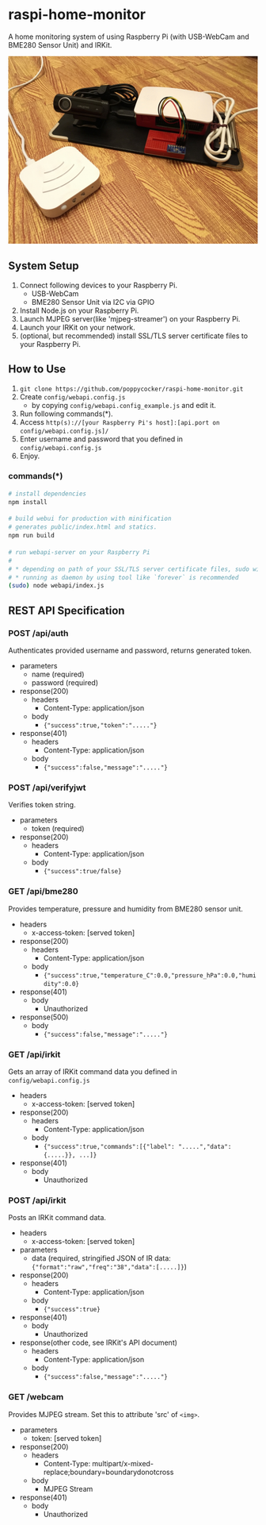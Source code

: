 # raspi-home-monitor

A home monitoring system of using Raspberry Pi (with USB-WebCam and BME280 Sensor Unit) and IRKit.

![system composition example](https://github.com/poppycocker/raspi-home-monitor/blob/master/system_composition_example.jpg)

## System Setup

1. Connect following devices to your Raspberry Pi.
    * USB-WebCam
    * BME280 Sensor Unit via I2C via GPIO
2. Install Node.js on your Raspberry Pi.
3. Launch MJPEG server(like 'mjpeg-streamer') on your Raspberry Pi.
4. Launch your IRKit on your network.
5. (optional, but recommended) install SSL/TLS server certificate files to your Raspberry Pi.

## How to Use
1. `git clone https://github.com/poppycocker/raspi-home-monitor.git`
2. Create `config/webapi.config.js`
    * by copying `config/webapi.config_example.js` and edit it.
3. Run following commands(*).
4. Access `http(s)://[your Raspberry Pi's host]:[api.port on config/webapi.config.js]/`
5. Enter username and password that you defined in `config/webapi.config.js`
6. Enjoy.

### commands(*)

``` bash
# install dependencies
npm install

# build webui for production with minification
# generates public/index.html and statics.
npm run build

# run webapi-server on your Raspberry Pi
# 
# * depending on path of your SSL/TLS server certificate files, sudo will be required if `https.use: true` is set on config/webapi.config.js
# * running as daemon by using tool like `forever` is recommended
(sudo) node webapi/index.js
```

## REST API Specification

### POST /api/auth

Authenticates provided username and password, returns generated token.

- parameters
    + name (required)
    + password (required)
- response(200)
    + headers
        * Content-Type: application/json
    + body
        * `{"success":true,"token":"....."}` 
- response(401)
    + headers
        * Content-Type: application/json
    + body
        * `{"success":false,"message":"....."}`

### POST /api/verifyjwt

Verifies token string.

- parameters
    + token (required)
- response(200)
    + headers
        * Content-Type: application/json
    + body
        * `{"success":true/false}`

### GET /api/bme280

Provides temperature, pressure and humidity from BME280 sensor unit.

- headers
    + x-access-token: [served token]
- response(200)
    + headers
        * Content-Type: application/json
    + body
        * `{"success":true,"temperature_C":0.0,"pressure_hPa":0.0,"humidity":0.0}` 
- response(401)
    + body
        * Unauthorized
- response(500)
    + body
        * `{"success":false,"message":"....."}` 

### GET /api/irkit

Gets an array of IRKit command data you defined in `config/webapi.config.js`

- headers
    + x-access-token: [served token]
- response(200)
    + headers
        * Content-Type: application/json
    + body
        * `{"success":true,"commands":[{"label": ".....","data":{.....}}, ...]}` 
- response(401)
    + body
        * Unauthorized

### POST /api/irkit

Posts an IRKit command data.

- headers
    + x-access-token: [served token]
- parameters
    + data (required, stringified JSON of IR data: `{"format":"raw","freq":"38","data":[.....]}`)
- response(200)
    + headers
        * Content-Type: application/json
    + body
        * `{"success":true}` 
- response(401)
    + body
        * Unauthorized
- response(other code, see IRKit's API document)
    + headers
        * Content-Type: application/json
    + body
        * `{"success":false,"message":"....."}` 

### GET /webcam

Provides MJPEG stream. Set this to attribute 'src' of `<img>`.

- parameters
    + token: [served token]
- response(200)
    + headers
        * Content-Type: multipart/x-mixed-replace;boundary=boundarydonotcross
    + body
        * MJPEG Stream 
- response(401)
    + body
        * Unauthorized